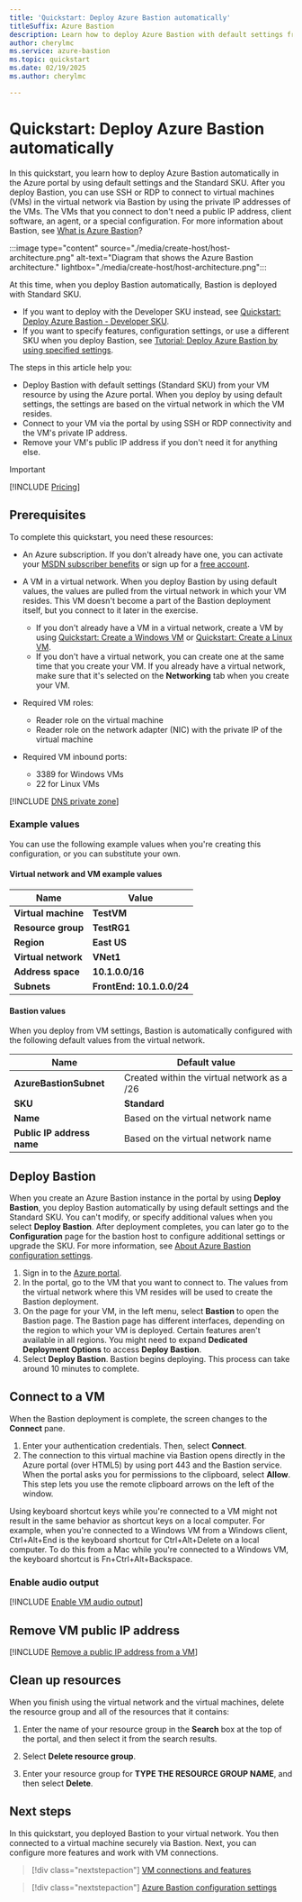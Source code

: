 ```yaml
---
title: 'Quickstart: Deploy Azure Bastion automatically'
titleSuffix: Azure Bastion
description: Learn how to deploy Azure Bastion with default settings from the Azure portal.
author: cherylmc
ms.service: azure-bastion
ms.topic: quickstart
ms.date: 02/19/2025
ms.author: cherylmc

---
```


# Quickstart: Deploy Azure Bastion automatically

In this quickstart, you learn how to deploy Azure Bastion automatically in the Azure portal by using default settings and the Standard SKU. After you deploy Bastion, you can use SSH or RDP to connect to virtual machines (VMs) in the virtual network via Bastion by using the private IP addresses of the VMs. The VMs that you connect to don't need a public IP address, client software, an agent, or a special configuration. For more information about Bastion, see [What is Azure Bastion](bastion-overview.md)?

:::image type="content" source="./media/create-host/host-architecture.png" alt-text="Diagram that shows the Azure Bastion architecture." lightbox="./media/create-host/host-architecture.png":::

At this time, when you deploy Bastion automatically, Bastion is deployed with Standard SKU.

* If you want to deploy with the Developer SKU instead, see [Quickstart: Deploy Azure Bastion - Developer SKU](quickstart-developer-sku.md).
* If you want to specify features, configuration settings, or use a different SKU when you deploy Bastion, see [Tutorial: Deploy Azure Bastion by using specified settings](tutorial-create-host-portal.md). 

The steps in this article help you:

* Deploy Bastion with default settings (Standard SKU) from your VM resource by using the Azure portal. When you deploy by using default settings, the settings are based on the virtual network in which the VM resides.
* Connect to your VM via the portal by using SSH or RDP connectivity and the VM's private IP address.
* Remove your VM's public IP address if you don't need it for anything else.

> [!IMPORTANT]
> [!INCLUDE [Pricing](~/reusable-content/ce-skilling/azure/includes/bastion-pricing.md)]

## <a name="prereq"></a>Prerequisites

To complete this quickstart, you need these resources:

* An Azure subscription. If you don't already have one, you can activate your [MSDN subscriber benefits](https://azure.microsoft.com/pricing/member-offers/msdn-benefits-details) or sign up for a [free account](https://azure.microsoft.com/pricing/free-trial).
* A VM in a virtual network. When you deploy Bastion by using default values, the values are pulled from the virtual network in which your VM resides. This VM doesn't become a part of the Bastion deployment itself, but you connect to it later in the exercise.

  * If you don't already have a VM in a virtual network, create a VM by using [Quickstart: Create a Windows VM](/azure/virtual-machines/windows/quick-create-portal) or [Quickstart: Create a Linux VM](/azure/virtual-machines/linux/quick-create-portal).
  * If you don't have a virtual network, you can create one at the same time that you create your VM. If you already have a virtual network, make sure that it's selected on the **Networking** tab when you create your VM.  

* Required VM roles:

  * Reader role on the virtual machine
  * Reader role on the network adapter (NIC) with the private IP of the virtual machine
  
* Required VM inbound ports:

  * 3389 for Windows VMs
  * 22 for Linux VMs

[!INCLUDE [DNS private zone](../../includes/bastion-private-dns-zones-non-support.md)]

### <a name="values"></a>Example values

You can use the following example values when you're creating this configuration, or you can substitute your own.

#### Virtual network and VM example values

|Name | Value |
| --- | --- |
| **Virtual machine**| **TestVM** |
| **Resource group** | **TestRG1** |
| **Region** | **East US** |
| **Virtual network** | **VNet1** |
| **Address space** | **10.1.0.0/16** |
| **Subnets** | **FrontEnd: 10.1.0.0/24** |

#### Bastion values

When you deploy from VM settings, Bastion is automatically configured with the following default values from the virtual network.

|Name | Default value |
|---|---|
|**AzureBastionSubnet** | Created within the virtual network as a /26 |
|**SKU** | **Standard** |
| **Name** | Based on the virtual network name |
| **Public IP address name** | Based on the virtual network name |

## <a name="createvmset"></a>Deploy Bastion

When you create an Azure Bastion instance in the portal by using **Deploy Bastion**, you deploy Bastion automatically by using default settings and the Standard SKU. You can't modify, or specify additional values when you select **Deploy Bastion**. After deployment completes, you can later go to the **Configuration** page for the bastion host to configure additional settings or upgrade the SKU. For more information, see [About Azure Bastion configuration settings](configuration-settings.md).

1. Sign in to the [Azure portal](https://portal.azure.com).
1. In the portal, go to the VM that you want to connect to. The values from the virtual network where this VM resides will be used to create the Bastion deployment.
1. On the page for your VM, in the left menu, select **Bastion** to open the Bastion page. The Bastion page has different interfaces, depending on the region to which your VM is deployed. Certain features aren't available in all regions. You might need to expand **Dedicated Deployment Options** to access **Deploy Bastion**.
1. Select **Deploy Bastion**. Bastion begins deploying. This process can take around 10 minutes to complete.

## <a name="connect"></a>Connect to a VM

When the Bastion deployment is complete, the screen changes to the **Connect** pane.

1. Enter your authentication credentials. Then, select **Connect**.
1. The connection to this virtual machine via Bastion opens directly in the Azure portal (over HTML5) by using port 443 and the Bastion service. When the portal asks you for permissions to the clipboard, select **Allow**. This step lets you use the remote clipboard arrows on the left of the window.

Using keyboard shortcut keys while you're connected to a VM might not result in the same behavior as shortcut keys on a local computer. For example, when you're connected to a Windows VM from a Windows client, Ctrl+Alt+End is the keyboard shortcut for Ctrl+Alt+Delete on a local computer. To do this from a Mac while you're connected to a Windows VM, the keyboard shortcut is Fn+Ctrl+Alt+Backspace.

### <a name="audio"></a>Enable audio output

[!INCLUDE [Enable VM audio output](../../includes/bastion-vm-audio.md)]

## <a name="remove"></a>Remove VM public IP address

[!INCLUDE [Remove a public IP address from a VM](../../includes/bastion-remove-ip.md)]

## Clean up resources

When you finish using the virtual network and the virtual machines, delete the resource group and all of the resources that it contains:

1. Enter the name of your resource group in the **Search** box at the top of the portal, and then select it from the search results.

1. Select **Delete resource group**.

1. Enter your resource group for **TYPE THE RESOURCE GROUP NAME**, and then select **Delete**.

## Next steps

In this quickstart, you deployed Bastion to your virtual network. You then connected to a virtual machine securely via Bastion. Next, you can configure more features and work with VM connections.

> [!div class="nextstepaction"]
> [VM connections and features](vm-about.md)

> [!div class="nextstepaction"]
> [Azure Bastion configuration settings](configuration-settings.md)
